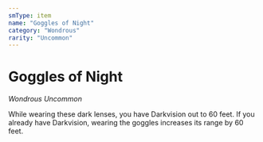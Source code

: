 ```yaml
---
smType: item
name: "Goggles of Night"
category: "Wondrous"
rarity: "Uncommon"
---
```


# Goggles of Night
*Wondrous Uncommon*

While wearing these dark lenses, you have Darkvision out to 60 feet. If you already have Darkvision, wearing the goggles increases its range by 60 feet.

